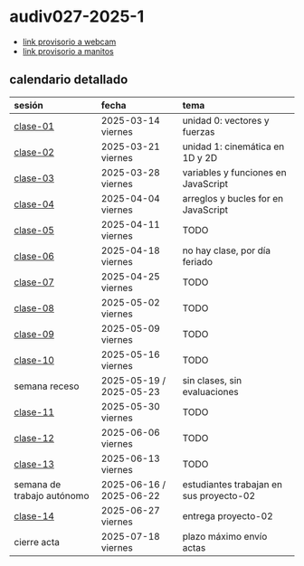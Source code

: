 # audiv027-2025-1

- [link provisorio a webcam](./00-docentes/clase-02/claseBacan/)
- [link provisorio a manitos](./00-docentes/clase-02/manitos/)

## calendario detallado

| sesión                       | fecha                   | tema                                          |
| :--------------------------- | :---------------------- | :-------------------------------------------- |
| [clase-01](clases/clase-01/) | 2025-03-14 viernes      | unidad 0: vectores y fuerzas                  |
| [clase-02](clases/clase-02/) | 2025-03-21 viernes      | unidad 1: cinemática en 1D y 2D               |
| [clase-03](clases/clase-03/) | 2025-03-28 viernes      | variables y funciones en JavaScript           |
| [clase-04](clases/clase-04/) | 2025-04-04 viernes      | arreglos y bucles for en JavaScript           |
| [clase-05](clases/clase-05/) | 2025-04-11 viernes      | TODO   |
| [clase-06](clases/clase-06/) | 2025-04-18 viernes      | no hay clase, por día feriado             |
| [clase-07](clases/clase-07/) | 2025-04-25 viernes      | TODO                         |
| [clase-08](clases/clase-08/) | 2025-05-02 viernes      | TODO                         |
| [clase-09](clases/clase-09/) | 2025-05-09 viernes      | TODO       |
| [clase-10](clases/clase-10/) | 2025-05-16 viernes      | TODO                      |
| semana receso                | 2025-05-19 / 2025-05-23 | sin clases, sin evaluaciones                  |
| [clase-11](clases/clase-11/) | 2025-05-30 viernes      | TODO                         |
| [clase-12](clases/clase-12/) | 2025-06-06 viernes      | TODO          |
| [clase-13](clases/clase-13/) | 2025-06-13 viernes      | TODO           |
| semana de trabajo autónomo   | 2025-06-16 / 2025-06-22 | estudiantes trabajan en sus proyecto-02       |
| [clase-14](clases/clase-13/) | 2025-06-27 viernes      | entrega proyecto-02                           |
| cierre acta                  | 2025-07-18 viernes      | plazo máximo envío actas                      |
